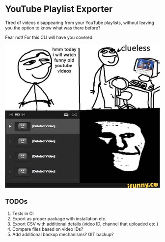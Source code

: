 # YouTube Playlist Exporter

Tired of videos disappearing from your YouTube playlists, without leaving you the option to know what was there before?

Fear not! For this CLI will have you covered

 ![alt text](memes/1.jpg)

## TODOs

1. Tests in CI
2. Export as proper package with installation etc.
3. Export CSV with additional details (video ID, channel that uploaded etc.)
4. Compare files based on video IDs?
5. Add additional backup mechanisms? GIT backup?